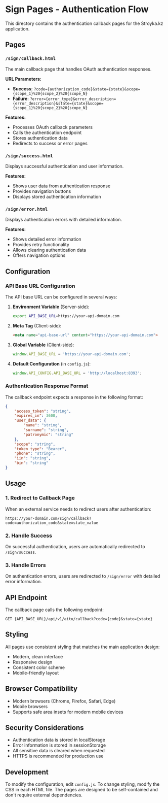 # Sign Pages - Authentication Flow

This directory contains the authentication callback pages for the Stroyka.kz application.

## Pages

### `/sign/callback.html`
The main callback page that handles OAuth authentication responses.

**URL Parameters:**
- **Success**: `?code={authorization_code}&state={state}&scope={scope_1}%20{scope_2}%20{scope_N}`
- **Failure**: `?error={error_type}&error_description={error_description}&state={state}&scope={scope_1}%20{scope_2}%20{scope_N}`

**Features:**
- Processes OAuth callback parameters
- Calls the authentication endpoint
- Stores authentication data
- Redirects to success or error pages

### `/sign/success.html`
Displays successful authentication and user information.

**Features:**
- Shows user data from authentication response
- Provides navigation buttons
- Displays stored authentication information

### `/sign/error.html`
Displays authentication errors with detailed information.

**Features:**
- Shows detailed error information
- Provides retry functionality
- Allows clearing authentication data
- Offers navigation options

## Configuration

### API Base URL Configuration

The API base URL can be configured in several ways:

1. **Environment Variable** (Server-side):
   ```bash
   export API_BASE_URL=https://your-api-domain.com
   ```

2. **Meta Tag** (Client-side):
   ```html
   <meta name="api-base-url" content="https://your-api-domain.com">
   ```

3. **Global Variable** (Client-side):
   ```javascript
   window.API_BASE_URL = 'https://your-api-domain.com';
   ```

4. **Default Configuration** (in `config.js`):
   ```javascript
   window.API_CONFIG.API_BASE_URL = 'http://localhost:8393';
   ```

### Authentication Response Format

The callback endpoint expects a response in the following format:

```json
{
    "access_token": "string",
    "expires_in": 3600,
    "user_data": {
        "name": "string",
        "surname": "string",
        "patronymic": "string"
    },
    "scope": "string",
    "token_type": "Bearer",
    "phone": "string",
    "iin": "string",
    "bin": "string"
}
```

## Usage

### 1. Redirect to Callback Page

When an external service needs to redirect users after authentication:

```
https://your-domain.com/sign/callback?code=authorization_code&state=state_value
```

### 2. Handle Success

On successful authentication, users are automatically redirected to `/sign/success`.

### 3. Handle Errors

On authentication errors, users are redirected to `/sign/error` with detailed error information.

## API Endpoint

The callback page calls the following endpoint:

```
GET {API_BASE_URL}/api/v1/aitu/callback?code={code}&state={state}
```

## Styling

All pages use consistent styling that matches the main application design:
- Modern, clean interface
- Responsive design
- Consistent color scheme
- Mobile-friendly layout

## Browser Compatibility

- Modern browsers (Chrome, Firefox, Safari, Edge)
- Mobile browsers
- Supports safe area insets for modern mobile devices

## Security Considerations

- Authentication data is stored in localStorage
- Error information is stored in sessionStorage
- All sensitive data is cleared when requested
- HTTPS is recommended for production use

## Development

To modify the configuration, edit `config.js`. To change styling, modify the CSS in each HTML file. The pages are designed to be self-contained and don't require external dependencies. 